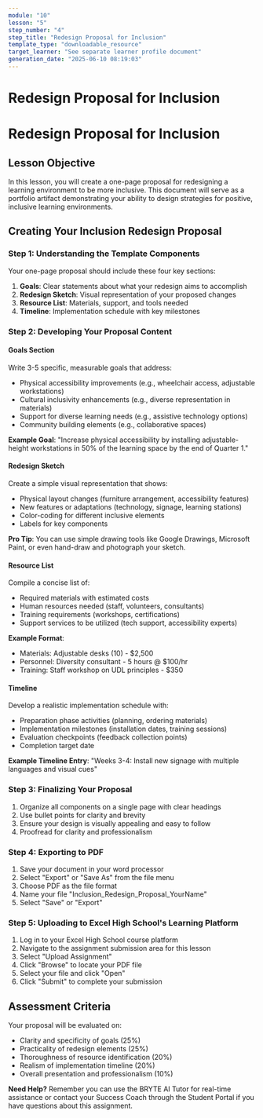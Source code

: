 ```yaml
---
module: "10"
lesson: "5"
step_number: "4"
step_title: "Redesign Proposal for Inclusion"
template_type: "downloadable_resource"
target_learner: "See separate learner profile document"
generation_date: "2025-06-10 08:19:03"
---
```


# Redesign Proposal for Inclusion

# Redesign Proposal for Inclusion

## Lesson Objective
In this lesson, you will create a one-page proposal for redesigning a learning environment to be more inclusive. This document will serve as a portfolio artifact demonstrating your ability to design strategies for positive, inclusive learning environments.

## Creating Your Inclusion Redesign Proposal

### Step 1: Understanding the Template Components
Your one-page proposal should include these four key sections:

1. **Goals**: Clear statements about what your redesign aims to accomplish
2. **Redesign Sketch**: Visual representation of your proposed changes
3. **Resource List**: Materials, support, and tools needed
4. **Timeline**: Implementation schedule with key milestones

### Step 2: Developing Your Proposal Content

#### Goals Section
Write 3-5 specific, measurable goals that address:
- Physical accessibility improvements (e.g., wheelchair access, adjustable workstations)
- Cultural inclusivity enhancements (e.g., diverse representation in materials)
- Support for diverse learning needs (e.g., assistive technology options)
- Community building elements (e.g., collaborative spaces)

**Example Goal**: "Increase physical accessibility by installing adjustable-height workstations in 50% of the learning space by the end of Quarter 1."

#### Redesign Sketch
Create a simple visual representation that shows:
- Physical layout changes (furniture arrangement, accessibility features)
- New features or adaptations (technology, signage, learning stations)
- Color-coding for different inclusive elements
- Labels for key components

**Pro Tip**: You can use simple drawing tools like Google Drawings, Microsoft Paint, or even hand-draw and photograph your sketch.

#### Resource List
Compile a concise list of:
- Required materials with estimated costs
- Human resources needed (staff, volunteers, consultants)
- Training requirements (workshops, certifications)
- Support services to be utilized (tech support, accessibility experts)

**Example Format**:
* Materials: Adjustable desks (10) - $2,500
* Personnel: Diversity consultant - 5 hours @ $100/hr
* Training: Staff workshop on UDL principles - $350

#### Timeline
Develop a realistic implementation schedule with:
- Preparation phase activities (planning, ordering materials)
- Implementation milestones (installation dates, training sessions)
- Evaluation checkpoints (feedback collection points)
- Completion target date

**Example Timeline Entry**: "Weeks 3-4: Install new signage with multiple languages and visual cues"

### Step 3: Finalizing Your Proposal

1. Organize all components on a single page with clear headings
2. Use bullet points for clarity and brevity
3. Ensure your design is visually appealing and easy to follow
4. Proofread for clarity and professionalism

### Step 4: Exporting to PDF

1. Save your document in your word processor
2. Select "Export" or "Save As" from the file menu
3. Choose PDF as the file format
4. Name your file "Inclusion_Redesign_Proposal_YourName"
5. Select "Save" or "Export"

### Step 5: Uploading to Excel High School's Learning Platform

1. Log in to your Excel High School course platform
2. Navigate to the assignment submission area for this lesson
3. Select "Upload Assignment" 
4. Click "Browse" to locate your PDF file
5. Select your file and click "Open"
6. Click "Submit" to complete your submission

## Assessment Criteria
Your proposal will be evaluated on:
- Clarity and specificity of goals (25%)
- Practicality of redesign elements (25%)
- Thoroughness of resource identification (20%)
- Realism of implementation timeline (20%)
- Overall presentation and professionalism (10%)

**Need Help?** Remember you can use the BRYTE AI Tutor for real-time assistance or contact your Success Coach through the Student Portal if you have questions about this assignment.